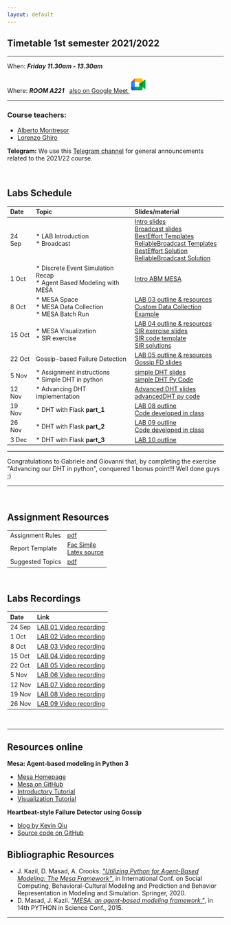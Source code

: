 ```yaml
---
layout: default
---
```


## Timetable 1st semester 2021/2022

***

When: ***Friday 11.30am - 13.30am***

Where: ***ROOM A221***   &nbsp; <a href="https://meet.google.com/zbs-udrn-rtt">
  also on Google Meet
<img src="./assets/images/gmeet.png" alt="Link to Google Meet" width="40"/>
</a>
<!--
also [online on Google Meet](https://meet.google.com/zbs-udrn-rtt)
  [![image alt text](./assets/images/gmeet.png)](www.google.com)-->


***


### Course teachers:

*   [Alberto Montresor](http://cricca.disi.unitn.it/montresor/)
*   [Lorenzo Ghiro](https://ans.disi.unitn.it/~ghiro/)

**Telegram:** We use this [Telegram channel](https://t.me/joinchat/-AzoD7LEX04zNTk0) for general
announcements related to the 2021/22 course.

<br>

## Labs Schedule 

| Date        | Topic                                 | Slides/material                                         |
|:------------|:--------------------------------------|:--------------------------------------------------------|
| 24 Sep      | * LAB Introduction <br> * Broadcast   | [Intro slides](./assets/slides/labINTRODUCTION.pdf) <br> [Broadcast slides](./assets/slides/labBROADCAST.pdf) <br> [BestEffort Templates](./assets/resources/BEBtemplate.zip) <br> [ReliableBroadcast Templates](./assets/resources/RELbroadcastTEMPLATE.zip) <br> [BestEffort Solution](./assets/resources/BEBsolution.zip)  <br>  [ReliableBroadcast Solution](./assets/resources/RELbroadcastSOLUTION.zip)  |
| 1 Oct       | * Discrete Event Simulation Recap <br> * Agent Based Modeling with MESA  | [Intro ABM MESA](./assets/slides/labMESA.pdf)|
| 8 Oct       | * MESA Space <br> * MESA Data Collection <br> * MESA Batch Run    | [LAB 03 outline & resources](https://docs.google.com/document/d/1PFSXFpKD6nUHxle0SkOAL1ucmtSxxNU1lkm_oD1HYKM/edit?usp=sharing) <br> [Custom Data Collection Example](./assets/resources/customDataCollection.zip)|
| 15 Oct | * MESA Visualization <br> * SIR exercise | [LAB 04 outline & resources](https://docs.google.com/document/d/1j9HfSnwEcLQ8y_jL-hjkoHP4RAEJOjF8KhloPHCeHco/edit?usp=sharing) <br> [SIR exercise slides](./assets/slides/labSIRwithMESA.pdf) <br> [SIR code template](./assets/resources/SIRprovidedCode.zip)  <br> [SIR solutions](./assets/resources/SIRsolutions.zip)|
| 22 Oct | Gossip-based Failure Detection  | [LAB 05 outline & resources](https://docs.google.com/document/d/1g4udgIgTUdcy3LLQirqvIeZ2tblZNzLxngqM9wcCWag/edit?usp=sharing) <br> [Gossip FD slides](./assets/slides/labGossipFailureDetection.pdf)|
| 5 Nov  | * Assignment instructions <br> * Simple DHT in python  | [simple DHT slides](./assets/slides/labDHTsimple.pdf)  <br> [simple DHT Py Code](./assets/resources/simpleDHT.py)|
| 12 Nov | * Advancing DHT implementation | [Advanced DHT slides](./assets/slides/labAdvancingDHT.pdf)  <br> [advancedDHT py code](./assets/resources/advancedDHT.zip) |
| 19 Nov | * DHT with Flask **part_1** | [LAB 08 outline](./assets/resources/lab08outline.pdf) <br> [Code developed in class](./assets/resources/lab08code.zip)|
| 26 Nov | * DHT with Flask **part_2** | [LAB 09 outline](./assets/resources/lab09outline.pdf) <br> [Code developed in class](./assets/resources/lab09code.zip)|
| 3 Dec | * DHT with Flask **part_3** | [LAB 10 outline](./assets/resources/lab10outline.pdf)|

***

Congratulations to Gabriele and Giovanni that, by completing the exercise "Advancing our DHT in python",
conquered 1 bonus point!!! Well done guys ;)

***

<br>

## Assignment Resources

|                     |                                                |
|:------------|:-------------------------------------------------------|
| Assignment Rules    | [pdf](./assets/assignment/assignmentRules.pdf) |
| Report Template     | [Fac Simile](./assets/assignment/reportTemplate.pdf) <br> [Latex source](./assets/assignment/reportTemplate.zip) |
| Suggested Topics    | [pdf](./assets/assignment/topicsAssignment.pdf) |


<br>

## Labs Recordings

| Date        | Link                                         |
|:------------|:---------------------------------------------|
| 24 Sep      | [LAB 01 Video recording](https://drive.google.com/file/d/19WWv7unQ6jymklnVb-a7sR51mNO3vjkz/view?usp=sharing)|
| 1 Oct       | [LAB 02 Video recording](https://drive.google.com/file/d/1V1_y9X9K6JwWfaCQJq3EJpaM9mRpQS61/view?usp=sharing)|
| 8 Oct       | [LAB 03 Video recording](https://drive.google.com/file/d/1I1Ydw_ECHKJq-PoL0SL2UcuuJxzGqJhO/view?usp=sharing)|
| 15 Oct      | [LAB 04 Video recording](https://drive.google.com/file/d/1tXFYeD7I4SeMgps743uoLPn1izxxrBGy/view?usp=sharing)|
| 22 Oct      | [LAB 05 Video recording](https://drive.google.com/file/d/1qDS3oss0dL047afpnuPlDPCRTXnsjibp/view?usp=sharing)|
| 5 Nov       | [LAB 06 Video recording](https://drive.google.com/file/d/1HCx4FTnMoWhystRff7OPLK65EU7Oe4NO/view?usp=sharing)|
| 12 Nov      | [LAB 07 Video recording](https://drive.google.com/file/d/1nUOOyuyyHeqWJO8exCvbHQkqzDxZ3dbo/view?usp=sharing)|             
| 19 Nov      | [LAB 08 Video recording](https://drive.google.com/file/d/1pf_M1cNM-0p666uILMaaiiplVxgC0J8U/view?usp=sharing)|   
| 26 Nov      | [LAB 09 Video recording](https://drive.google.com/file/d/1wVt3Qg17HotD3tBjqIwO6NyZeEnf3wBe/view?usp=sharing)| 


<br>

***
## Resources online

**Mesa: Agent-based modeling in Python 3**
- [Mesa Homepage](https://mesa.readthedocs.io/en/stable)
- [Mesa on GitHub](https://github.com/projectmesa/mesa)
- [Introductory Tutorial](https://mesa.readthedocs.io/en/stable/tutorials/intro_tutorial.html)
- [Visualization Tutorial](https://mesa.readthedocs.io/en/stable/tutorials/adv_tutorial.html)

**Heartbeat-style Failure Detector using Gossip**
- [blog by Kevin Qiu](https://blog.idempotent.ca/2018/08/21/heartbeat-style-failure-detector-using-gossip)
- [Source code on GitHub](https://github.com/kevinjqiu/failure_detector)

## Bibliographic Resources

- J. Kazil, D. Masad, A. Crooks. [*"Utilizing Python for Agent-Based Modeling: The Mesa Framework"*](https://link.springer.com/chapter/10.1007/978-3-030-61255-9_30), in
 International Conf. on Social Computing, Behavioral-Cultural Modeling and Prediction and Behavior Representation in Modeling and Simulation. Springer, 2020.
- D. Masad, J. Kazil. [*"MESA: an agent-based modeling framework."*](https://conference.scipy.org/proceedings/scipy2015/pdfs/jacqueline_kazil.pdf), in 14th PYTHON in Science Conf., 2015.

***


<!--Text can be **bold**, _italic_, or ~~strikethrough~~.

[Link to another page](./another-page.html).

There should be whitespace between paragraphs.

There should be whitespace between paragraphs. We recommend including a README, or a file with information about your project.

# Header 1

This is a normal paragraph following a header. GitHub is a code hosting platform for version control and collaboration. It lets you and others work together on projects from anywhere.

## Header 2

> This is a blockquote following a header.
>
> When something is important enough, you do it even if the odds are not in your favor.

### Header 3

```js
// Javascript code with syntax highlighting.
var fun = function lang(l) {
  dateformat.i18n = require('./lang/' + l)
  return true;
}
```

```ruby
# Ruby code with syntax highlighting
GitHubPages::Dependencies.gems.each do |gem, version|
  s.add_dependency(gem, "= #{version}")
end
```

#### Header 4

*   This is an unordered list following a header.
*   This is an unordered list following a header.
*   This is an unordered list following a header.

##### Header 5

1.  This is an ordered list following a header.
2.  This is an ordered list following a header.
3.  This is an ordered list following a header.

###### Header 6

| head1        | head two          | three |
|:-------------|:------------------|:------|
| ok           | good swedish fish | nice  |
| out of stock | good and plenty   | nice  |
| ok           | good `oreos`      | hmm   |
| ok           | good `zoute` drop | yumm  |

### There's a horizontal rule below this.

* * *

### Here is an unordered list:

*   Item foo
*   Item bar
*   Item baz
*   Item zip

### And an ordered list:

1.  Item one
1.  Item two
1.  Item three
1.  Item four

### And a nested list:

- level 1 item
  - level 2 item
  - level 2 item
    - level 3 item
    - level 3 item
- level 1 item
  - level 2 item
  - level 2 item
  - level 2 item
- level 1 item
  - level 2 item
  - level 2 item
- level 1 item

### Small image

![Octocat](https://github.githubassets.com/images/icons/emoji/octocat.png)

### Large image

![Branching](https://guides.github.com/activities/hello-world/branching.png)


### Definition lists can be used with HTML syntax.

<dl>
<dt>Name</dt>
<dd>Godzilla</dd>
<dt>Born</dt>
<dd>1952</dd>
<dt>Birthplace</dt>
<dd>Japan</dd>
<dt>Color</dt>
<dd>Green</dd>
</dl>

```
Long, single-line code blocks should not wrap. They should horizontally scroll if they are too long. This line should be long enough to demonstrate this.
```

```
The final element.
```
-->